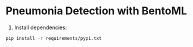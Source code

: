 # Pneumonia Detection with BentoML

1. Install dependencies:

```bash
pip install -r requirements/pypi.txt
```
